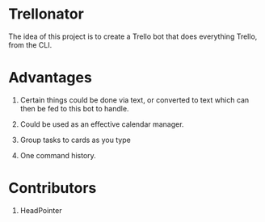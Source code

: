 Trellonator
===============

The idea of this project is to create a Trello bot that does everything Trello, from the CLI.

Advantages
===============

1. Certain things could be done via text, or converted to text which can then be fed to this bot to handle.

2. Could be used as an effective calendar manager.

3. Group tasks to cards as you type

4. One command history.

Contributors
===============

1. HeadPointer
